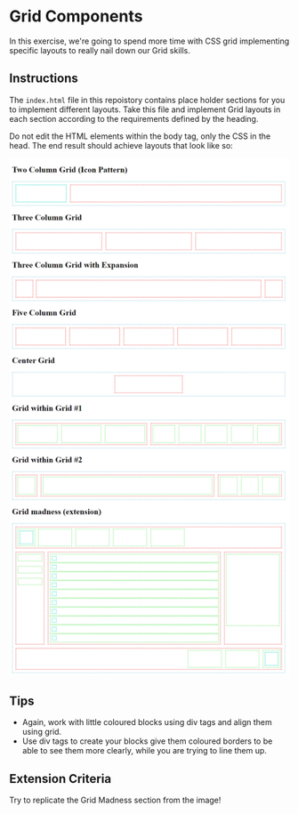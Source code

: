 # Grid Components

In this exercise, we're going to spend more time with CSS grid implementing specific layouts to really nail down our Grid skills.

## Instructions

The `index.html` file in this repoistory contains place holder sections for you to implement different layouts. Take this file and implement Grid layouts in each section according to the requirements defined by the heading.

Do not edit the HTML elements within the body tag, only the CSS in the head. The end result should achieve layouts that look like so:

![Final Result](images/final-result.png)

## Tips

- Again, work with little coloured blocks using div tags and align them using grid.
- Use div tags to create your blocks give them coloured borders to be able to see them more clearly, while you are trying to line them up.

## Extension Criteria

Try to replicate the Grid Madness section from the image!

